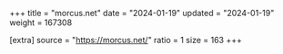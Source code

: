 +++
title = "morcus.net"
date = "2024-01-19"
updated = "2024-01-19"
weight = 167308

[extra]
source = "https://morcus.net/"
ratio = 1
size = 163
+++
